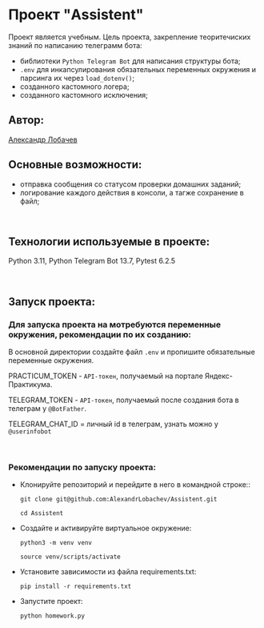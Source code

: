 # Проект "Assistent"
Проект является учебным. Цель проекта, закрепление теоритечиских знаний по написанию телеграмм бота:
- библиотеки `Python Telegram Bot` для написания структуры бота;
- `.env` для инкапсулирования обязательных переменных окружения и парсинга их через `load_dotenv()`;
- созданного кастомного логера;
- созданного кастомного исключения;

## Автор:
[Александр Лобачев](https://github.com/AlexandrLobachev/)

## Основные возможности:
- отправка сообщения со статусом проверки домашних заданий;
- логирование каждого действия в консоли, а тагже сохранение в файл;

<br>

## Технологии используемые в проекте:
Python 3.11, Python Telegram Bot 13.7, Pytest 6.2.5

<br>

## Запуск проекта:

### Для запуска проекта на мотребуются переменные окружения, рекомендации по их созданию:

В основной директории создайте файл `.env` и пропишите обязательные переменные окружения. 

PRACTICUM_TOKEN - `API-токен`, получаемый на портале Яндекс-Практикума.

TELEGRAM_TOKEN - `API-токен`, получаемый после создания бота в телеграм у `@BotFather`.

TELEGRAM_CHAT_ID = личный id в телеграм, узнать можно у `@userinfobot`

<br>

### Рекомендации по запуску проекта:

- Клонируйте репозиторий и перейдите в него в командной строке::
   ```
   git clone git@github.com:AlexandrLobachev/Assistent.git
   ```
   ```
   cd Assistent
   ```
- Создайте и активируйте виртуальное окружение:
  ```
  python3 -m venv venv
  ```
  ```
  source venv/scripts/activate
  ```

- Установите зависимости из файла requirements.txt:
  ```
  pip install -r requirements.txt
  ```
- Запустите проект:
  ```
  python homework.py
  ```
